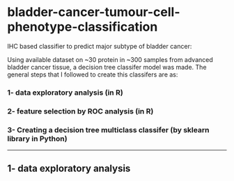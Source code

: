 # bladder-cancer-tumour-cell-phenotype-classification
IHC based classifier to predict major subtype of bladder cancer:

Using available dataset on ~30 protein in ~300 samples from advanced bladder cancer tissue, a decision tree classifer model was made. The general steps that I followed to create this classifers are as:
### 1- data exploratory analysis (in R)
### 2- feature selection by ROC analysis (in R)
### 3- Creating a decision tree multiclass classifer (by sklearn library in Python) 
___________________________________________________________________________________________________________________________________________________________________

## 1- data exploratory analysis
